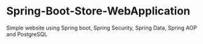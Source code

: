 # Spring-Boot-Store-WebApplication
Simple website using Spring boot, Spring Security, Spring Data, Spring AOP and PostgreSQL
